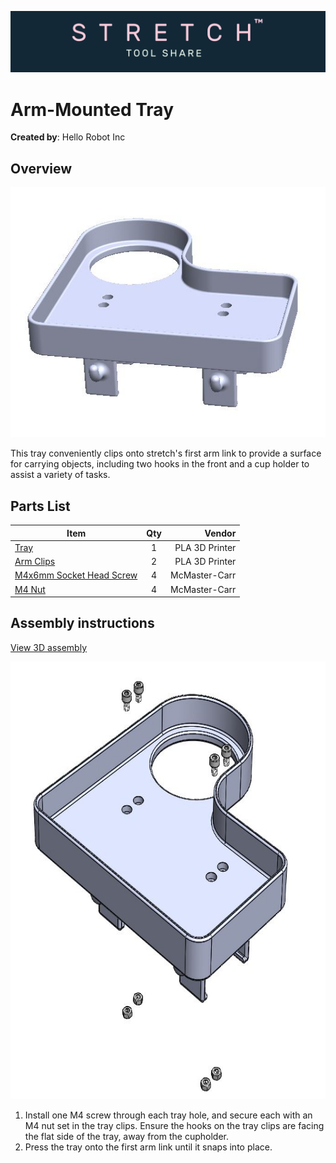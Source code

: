 ![image](../../images/banner.png)

# Arm-Mounted Tray

**Created by**: Hello Robot Inc

## Overview

<img src="./images/stretch_tray.JPG" alt="arm-mounted tray" height="400" />

This tray conveniently clips onto stretch's first arm link to provide a surface for carrying objects, including two hooks in the front and a cup holder to assist a variety of tasks. 

## Parts List

| Item | Qty | Vendor           |
| ------------- |:-------------:| -----: |
| [Tray](CAD/stretch_tray.STL) | 1 | PLA 3D Printer |
| [Arm Clips](CAD/tray_clip.STL) | 2 | PLA 3D Printer |
| [M4x6mm Socket Head Screw](https://www.mcmaster.com/91292A107/) | 4 | McMaster-Carr |
| [M4 Nut](https://www.mcmaster.com/91828A231/)       | 4 | McMaster-Carr |

## Assembly instructions
[View 3D assembly](CAD/tray_asm.SLDASM)

<img src="images/tray_exploded.JPG" alt="Exploded View"  height=700 />

1. Install one M4 screw through each tray hole, and secure each with an M4 nut set in the tray clips. Ensure the hooks on the tray clips are facing the flat side of the tray, away from the cupholder.
2. Press the tray onto the first arm link until it snaps into place. 

